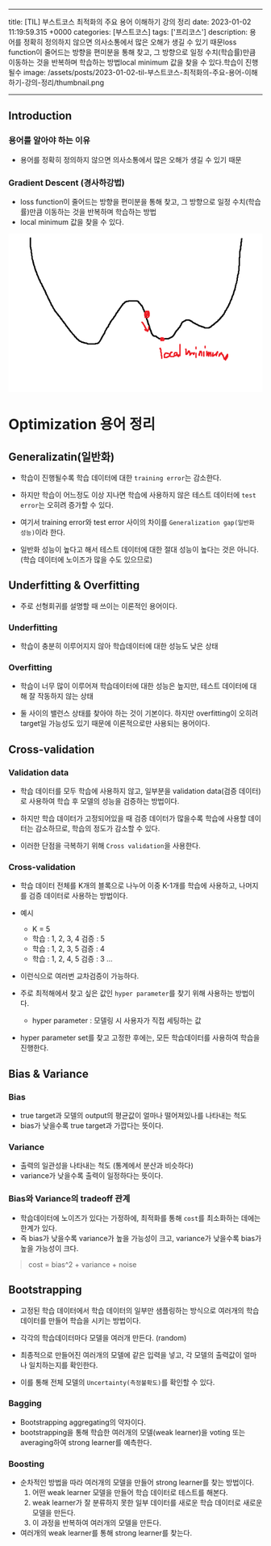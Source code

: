 

---
title: [TIL] 부스트코스 최적화의 주요 용어 이해하기 강의 정리
date: 2023-01-02 11:19:59.315 +0000
categories: [부스트코스]
tags: ['프리코스']
description: 용어를 정확히 정의하지 않으면 의사소통에서 많은 오해가 생길 수 있기 때문loss function이 줄어드는 방향을 편미분을 통해 찾고, 그 방향으로 일정 수치(학습률)만큼 이동하는 것을 반복하며 학습하는 방법local minimum 값을 찾을 수 있다.학습이 진행될수
image: /assets/posts/2023-01-02-til-부스트코스-최적화의-주요-용어-이해하기-강의-정리/thumbnail.png

---

## Introduction

### 용어를 알아야 하는 이유
- 용어를 정확히 정의하지 않으면 의사소통에서 많은 오해가 생길 수 있기 때문

### Gradient Descent (경사하강법)

- loss function이 줄어드는 방향을 편미분을 통해 찾고, 그 방향으로 일정 수치(학습률)만큼 이동하는 것을 반복하며 학습하는 방법
- local minimum 값을 찾을 수 있다.

![img](/assets/posts/2023-01-02-til-부스트코스-최적화의-주요-용어-이해하기-강의-정리/img0.png)

# Optimization 용어 정리

## Generalizatin(일반화)

- 학습이 진행될수록 학습 데이터에 대한 `training error`는 감소한다.

- 하지만 학습이 어느정도 이상 지나면 학습에 사용하지 않은 테스트 데이터에 `test error`는 오히려 증가할 수 있다.

- 여기서 training error와 test error 사이의 차이를 `Generalization gap(일반화 성능)`이라 한다.

- 일반화 성능이 높다고 해서 테스트 데이터에 대한 절대 성능이 높다는 것은 아니다. (학습 데이터에 노이즈가 많을 수도 있으므로)

## Underfitting & Overfitting

- 주로 선형회귀를 설명할 때 쓰이는 이론적인 용어이다.

### Underfitting
- 학습이 충분히 이루어지지 않아 학습데이터에 대한 성능도 낮은 상태

### Overfitting
- 학습이 너무 많이 이루어져 학습데이터에 대한 성능은 높지만, 테스트 데이터에 대해 잘 작동하지 않는 상태

- 둘 사이의 밸런스 상태를 찾아야 하는 것이 기본이다. 하지만 overfitting이 오히려 target일 가능성도 있기 때문에 이론적으로만 사용되는 용어이다.

## Cross-validation

### Validation data

- 학습 데이터를 모두 학습에 사용하지 않고, 일부분을 validation data(검증 데이터)로 사용하여 학습 후 모델의 성능을 검증하는 방법이다.

- 하지만 학습 데이터가 고정되어있을 때 검증 데이터가 많을수록 학습에 사용할 데이터는 감소하므로, 학습의 정도가 감소할 수 있다.

- 이러한 단점을 극복하기 위해 `Cross validation`을 사용한다.

### Cross-validation

- 학습 데이터 전체를 K개의 블록으로 나누어 이중 K-1개를 학습에 사용하고, 나머지를 검증 데이터로 사용하는 방법이다.

- 예시

    - K = 5
    - 학습 : 1, 2, 3, 4  검증 : 5
    - 학습 : 1, 2, 3, 5  검증 : 4
    - 학습 : 1, 2, 4, 5  검증 : 3
    ...
    
- 이런식으로 여러번 교차검증이 가능하다.

- 주로 최적해에서 찾고 싶은 값인 `hyper parameter`를 찾기 위해 사용하는 방법이다.
    - hyper parameter : 모델링 시 사용자가 직접 세팅하는 값

- hyper parameter set를 찾고 고정한 후에는, 모든 학습데이터를 사용하여 학습을 진행한다.

## Bias & Variance

### Bias

- true target과 모델의 output의 평균값이 얼마나 떨어져있나를 나타내는 척도
- bias가 낮을수록 true target과 가깝다는 뜻이다.

### Variance

- 출력의 일관성을 나타내는 척도 (통계에서 분산과 비슷하다)
- variance가 낮을수록 출력이 일정하다는 뜻이다.

### Bias와 Variance의 tradeoff 관계

- 학습데이터에 노이즈가 있다는 가정하에, 최적화를 통해 `cost`를 최소화하는 데에는 한계가 있다.
- 즉 bias가 낮을수록 variance가 높을 가능성이 크고, variance가 낮을수록 bias가 높을 가능성이 크다.

> cost = bias^2 + variance + noise

## Bootstrapping

- 고정된 학습 데이터에서 학습 데이터의 일부만 샘플링하는 방식으로 여러개의 학습 데이터를 만들어 학습을 시키는 방법이다.

- 각각의 학습데이터마다 모델을 여러개 만든다. (random)

- 최종적으로 만들어진 여러개의 모델에 같은 입력을 넣고, 각 모델의 출력값이 얼마나 일치하는지를 확인한다.

- 이를 통해 전체 모델의 `Uncertainty(측정불확도)`를 확인할 수 있다.

### Bagging

- Bootstrapping aggregating의 약자이다.
- bootstrapping을 통해 학습한 여러개의 모델(weak learner)을 voting 또는 averaging하여 strong learner를 예측한다.

### Boosting

- 순차적인 방법을 따라 여러개의 모델을 만들어 strong learner를 찾는 방법이다.
	1. 어떤 weak learner 모델을 만들어 학습 데이터로 테스트를 해본다.
	2. weak learner가 잘 분류하지 못한 일부 데이터를 새로운 학습 데이터로 새로운 모델을 만든다.
	3. 이 과정을 반복하여 여러개의 모델을 만든다.
- 여러개의 weak learner를 통해 strong learner를 찾는다.



        